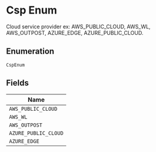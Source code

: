 
# Csp Enum

Cloud service provider ex: AWS_PUBLIC_CLOUD, AWS_WL, AWS_OUTPOST, AZURE_EDGE, AZURE_PUBLIC_CLOUD.

## Enumeration

`CspEnum`

## Fields

| Name |
|  --- |
| `AWS_PUBLIC_CLOUD` |
| `AWS_WL` |
| `AWS_OUTPOST` |
| `AZURE_PUBLIC_CLOUD` |
| `AZURE_EDGE` |

